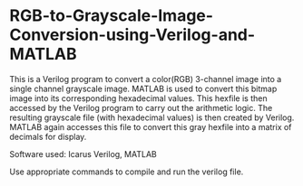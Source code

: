 # RGB-to-Grayscale-Image-Conversion-using-Verilog-and-MATLAB
This is a Verilog program to convert a color(RGB) 3-channel image into a single channel grayscale image. MATLAB is used to convert this bitmap image into its corresponding hexadecimal values. This hexfile is then accessed by the Verilog program to carry out the arithmetic logic. The resulting grayscale file (with hexadecimal values) is then created by Verilog. MATLAB again accesses this file to convert this gray hexfile into a matrix of decimals for display.

Software used: Icarus Verilog, MATLAB

Use appropriate commands to compile and run the verilog file.
